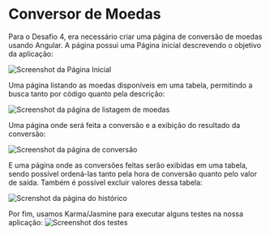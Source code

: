 # Conversor de Moedas

Para o Desafio 4, era necessário criar uma página de conversão de moedas usando Angular.
A página possui uma Página inicial descrevendo o objetivo da aplicação:

![Screenshot da Página Inicial](https://i.ibb.co/ydXKD17/1.png)

Uma página listando as moedas disponíveis em uma tabela, permitindo a busca tanto por código quanto pela descrição:

![Screenshot da página de listagem de moedas](https://i.ibb.co/7gy0rfD/4.png)

Uma página onde será feita a conversão e a exibição do resultado da conversão:

![Screenshot da página de conversão](https://i.ibb.co/8Xzwn8F/3.png)

E uma página onde as conversões feitas serão exibidas em uma tabela, sendo possível ordená-las tanto pela hora de conversão quanto pelo valor de saída. Também é possível excluir valores dessa tabela:

![Screnshot da página do histórico](https://i.ibb.co/0QzqV61/7.png)

Por fim, usamos Karma/Jasmine para executar alguns testes na nossa aplicação:
![Screenshot dos testes](https://i.ibb.co/d6pwH5R/screencapture-localhost-9876-2023-02-11-10-20-05.png)
